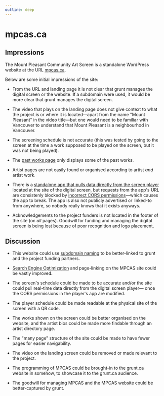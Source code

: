 ```yaml
---
outline: deep
---
```


# mpcas.ca

## Impressions

The Mount Pleasant Community Art Screen is a standalone WordPress website at the URL [mpcas.ca](https://www.mpcas.ca/).

Below are some initial impressions of the site:

- From the URL and landing page it is not clear that grunt manages the digital screen or the website. If a subdomain were used, it would be more clear that grunt manages the digital screen. 

- The video that plays on the landing page does not give context to what the project is or where it is located—apart from the name "Mount Pleasant" in the video title—but one would need to be familiar with Vancouver to understand that Mount Pleasant is a neighbourhod in Vancouver.

- The screening schedule is not accurate (this was tested by going to the screen at the time a work supposed to be played on the screen, but it was not being played).

- The [past works page](https://www.mpcas.ca/past-works/) only displays some of the past works. 
- Artist pages are not easily found or organised according to artist *and* artist work.

- There is a [standalone app that pulls data directly from the screen player](https://www.files.mpcas.ca/) located at the site of the digital screen, but requests from the app's URL are consistenly blocked by [incorrect CORS permissions](https://developer.mozilla.org/en-US/docs/Web/HTTP/CORS)—which causes the app to break. The app is also not publicly advertised or linked-to from anywhere, so nobody really knows that it exists anyways.

- Acknowledgements to the project funders is not located in the footer of the site (on *all* pages). Goodwill for funding and managing the digital screen is being lost because of poor recognition and logo placement.

## Discussion

- This website could use [subdomain naming](https://digital-audit.grunt.ca/website-naming.html#website-naming) to be better-linked to grunt and the project funding partners. 
  
- [Search Engine Optimization](https://en.wikipedia.org/wiki/Search_engine_optimization) and page-linking on the MPCAS site could be vastly improved.

- The screen's schedule could be made to be accurate and/or the site could pull real-time data directly from the digital screen player— once the CORS permissions in the player's app are modified. 

- The player schedule could be made readable at the physical site of the screen with a QR code. 

- The works shown on the screen could be better organised on the website, and the artist bios could be made more findable through an artist directory page.

- The "many page" structure of the site could be made to have fewer pages for easier navigability.

- The video on the landing screen could be removed or made relevant to the project.

- The programming of MPCAS could be brought-in to the grunt.ca website in somehow, to showcase it to the grunt.ca audience. 

- The goodwill for managing MPCAS and the MPCAS website could be better-captured by grunt.